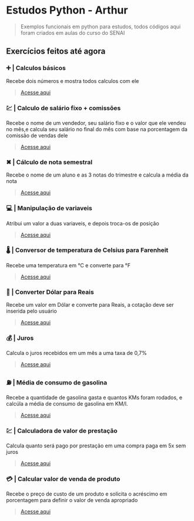 # Estudos Python - Arthur
> Exemplos funcionais em python para estudos, todos códigos aqui foram criados em aulas do curso do SENAI

## Exercícios feitos até agora

### ➕ | Calculos básicos
Recebe dois números e mostra todos calculos com ele
> [Acesse aqui](https://github.com/arthurscr/cursosenai/blob/main/soma.py)

### 💹 | Calculo de salário fixo + comissões
Recebe o nome de um vendedor, seu salário fixo e o valor que ele vendeu no mês,e calcula seu salário no final do mês com base na porcentagem da comissão de vendas dele
> [Acesse aqui](https://github.com/arthurscr/cursosenai/blob/main/sales.py)

### ✖ | Cálculo de nota semestral
Recebe o nome de um aluno e as 3 notas do trimestre e calcula a média da nota
> [Acesse aqui](https://github.com/arthurscr/cursosenai/blob/main/notas.py)

### 💻 | Manipulação de variaveis
Atribui um valor a duas variaveis, e depois troca-os de posição
> [Acesse aqui](https://github.com/arthurscr/cursosenai/blob/main/var.py)

### 🌡 | Conversor de temperatura de Celsius para Farenheit
Recebe uma temperatura em °C e converte para °F
> [Acesse aqui](https://github.com/arthurscr/cursosenai/blob/main/temp.py)

### 💱 |  Converter Dólar para Reais
Recebe um valor em Dólar e converte para Reais, a cotação deve ser inserida pelo usuário
> [Acesse aqui](https://github.com/arthurscr/cursosenai/blob/main/convert.py)  

### 💰 | Juros
Calcula o juros recebidos em um mês a uma taxa de 0,7%
> [Acesse aqui](https://github.com/arthurscr/cursosenai/blob/main/juros.py)

### ⛽ | Média de consumo de gasolina
Recebe a quantidade de gasolina gasta e quantos KMs foram rodados, e calcúla a média de consumo de gasolina em KM/l.
> [Acesse aqui](https://github.com/arthurscr/cursosenai/blob/main/gas.py)

### 💹 | Calculadora de valor de prestação
Calcula quanto será pago por prestação em uma compra paga em 5x sem juros
> [Acesse aqui](https://github.com/arthurscr/cursosenai/blob/main/loja.py)

### 💳 | Calcular valor de venda de produto
Recebe o preço de custo de um produto e solicita o acréscimo em porcentagem para definir o valor de venda apropriado
> [Acesse aqui](https://github.com/arthurscr/cursosenai/blob/main/vendavalor.py)

